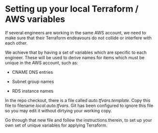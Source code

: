 # Setting up your local Terraform / AWS variables

If several engineers are working in the same AWS account, we need to make sure that
their Terraform endeavours do not collide or interfere with each other.

We achieve that by having a set of variables which are specific to each engineer.
These will be used to derive names for items which must be unique in the AWS
account, such as:

  - CNAME DNS entries

  - Subnet group names

  - RDS instance names

In the repo checkout, there is a file called _auto.tfvars.template_. Copy this file
to filename _local.auto.tfvars_. Git has been configured to ignore this file so you
may edit it without dirtying your working copy.

Go through that new file and follow the instructions therein, to set up your own
set of unique variables for applying Terraform.

